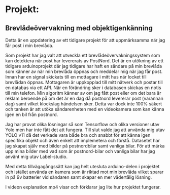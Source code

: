 <h1>Projekt:</h1> 
<h2>Brevlådeövervakning med objektigenkänning</h2>
Detta är en uppdatering av ett tidigare projekt för att uppmärksamma när jag får post i min brevlåda.

Som projekt har jag valt att utveckla ett brevlådeövervakningssystem som kan detektera när post har levererats av PostNord.
Det är en utökning av ett tidigare arduinoprojekt där jag tidigare har haft en sändare på min brevlåda som känner av när
min brevlåda öppnas och meddelar mig när jag får post. Innan har en signal skickats till en mottagare i mitt hus när locket
till brevlådan öppnas. Mottagaren är uppkopplad till mitt nätverk och postar till en databas via ett API.
När en förändring sker i databasen skickas en notis till min telefon. Min algoritm känner av om jag fått post eller om
det bara är reklam beroende på om det är en dag då postnord levererar post (varannan dag) samt vilket klockslag händelsen sker.
Detta var dock inte 100% säkert och tanken är att utöka sändarenheten med en videokamera som kan känna igen en bil från postnord.

Jag har provat olika lösningar så som Tensorflow och olika versioner utav Yolo men har inte fått det att fungera.
Till slut valde jag att använda mig utav YOLO v11 då det verkade vara både bra och snabbt för att känna igen specifika objekt och även enkelt att implemetera
och förstå. Datasetet har jag skapat själv med bilder på postnordbilar samt vanliga bilar. För att märka upp mina bilder med vad som
är postnord-bilar och vanliga bilar har jag använt mig utav Label-studio.

Med detta tillvägagångssätt kan jag helt utesluta arduino-delen i projektet och istället använda en kamera som är riktad mot min brevlåda
vilket sparar in på 9v batterier vid sändaren samt skapar en mer vädertålig lösning.

I videon explanation.mp4 visar och förklarar jag lite hur projektet fungerar.
